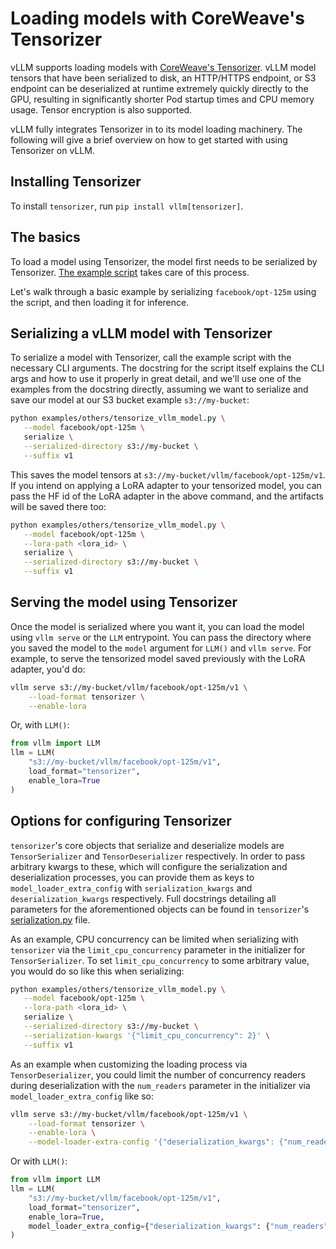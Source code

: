 # Loading models with CoreWeave's Tensorizer

vLLM supports loading models with [CoreWeave's Tensorizer](https://docs.coreweave.com/coreweave-machine-learning-and-ai/inference/tensorizer).
vLLM model tensors that have been serialized to disk, an HTTP/HTTPS endpoint, or S3 endpoint can be deserialized
at runtime extremely quickly directly to the GPU, resulting in significantly
shorter Pod startup times and CPU memory usage. Tensor encryption is also supported.

vLLM fully integrates Tensorizer in to its model loading machinery. The following will give a brief overview on how to get started with using Tensorizer on vLLM.

## Installing Tensorizer

To install `tensorizer`, run `pip install vllm[tensorizer]`.

## The basics

To load a model using Tensorizer, the model first needs to be serialized by
Tensorizer. [The example script](../../examples/others/tensorize_vllm_model.md) takes care of this process.

Let's walk through a basic example by serializing `facebook/opt-125m` using the script, and then loading it for inference.

## Serializing a vLLM model with Tensorizer

To serialize a model with Tensorizer, call the example script with the necessary
CLI arguments. The docstring for the script itself explains the CLI args
and how to use it properly in great detail, and we'll use one of the examples from the docstring directly, assuming we want to serialize and save our model at our S3 bucket example `s3://my-bucket`:

```bash
python examples/others/tensorize_vllm_model.py \
   --model facebook/opt-125m \
   serialize \
   --serialized-directory s3://my-bucket \
   --suffix v1
```

This saves the model tensors at `s3://my-bucket/vllm/facebook/opt-125m/v1`. If you intend on applying a LoRA adapter to your tensorized model, you can pass the HF id of the LoRA adapter in the above command, and the artifacts will be saved there too:

```bash
python examples/others/tensorize_vllm_model.py \
   --model facebook/opt-125m \
   --lora-path <lora_id> \
   serialize \
   --serialized-directory s3://my-bucket \
   --suffix v1
```

## Serving the model using Tensorizer

Once the model is serialized where you want it, you can load the model using `vllm serve` or the `LLM` entrypoint. You can pass the directory where you saved the model to the `model` argument for `LLM()` and `vllm serve`. For example, to serve the tensorized model saved previously with the LoRA adapter, you'd do:

```bash
vllm serve s3://my-bucket/vllm/facebook/opt-125m/v1 \
    --load-format tensorizer \
    --enable-lora 
```

Or, with `LLM()`:

```python
from vllm import LLM
llm = LLM(
    "s3://my-bucket/vllm/facebook/opt-125m/v1", 
    load_format="tensorizer",
    enable_lora=True
)
```

## Options for configuring Tensorizer

`tensorizer`'s core objects that serialize and deserialize models are `TensorSerializer` and `TensorDeserializer` respectively. In order to pass arbitrary kwargs to these, which will configure the serialization and deserialization processes, you can provide them as keys to `model_loader_extra_config` with `serialization_kwargs` and `deserialization_kwargs` respectively. Full docstrings detailing all parameters for the aforementioned objects can be found in `tensorizer`'s [serialization.py](https://github.com/coreweave/tensorizer/blob/main/tensorizer/serialization.py) file.

As an example, CPU concurrency can be limited when serializing with `tensorizer` via the `limit_cpu_concurrency` parameter in the initializer for `TensorSerializer`. To set `limit_cpu_concurrency` to some arbitrary value, you would do so like this when serializing:

```bash
python examples/others/tensorize_vllm_model.py \
   --model facebook/opt-125m \
   --lora-path <lora_id> \
   serialize \
   --serialized-directory s3://my-bucket \
   --serialization-kwargs '{"limit_cpu_concurrency": 2}' \
   --suffix v1
```

As an example when customizing the loading process via `TensorDeserializer`, you could limit the number of concurrency readers during deserialization with the `num_readers` parameter in the initializer via `model_loader_extra_config` like so:

```bash
vllm serve s3://my-bucket/vllm/facebook/opt-125m/v1 \
    --load-format tensorizer \
    --enable-lora \
    --model-loader-extra-config '{"deserialization_kwargs": {"num_readers": 2}}'
```

Or with `LLM()`:

```python
from vllm import LLM
llm = LLM(
    "s3://my-bucket/vllm/facebook/opt-125m/v1", 
    load_format="tensorizer",
    enable_lora=True,
    model_loader_extra_config={"deserialization_kwargs": {"num_readers": 2}}
)
```
